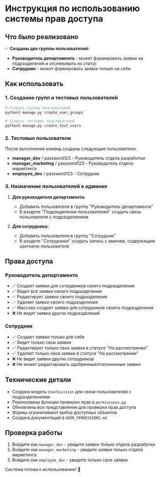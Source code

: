 # Инструкция по использованию системы прав доступа

## Что было реализовано

✅ **Созданы две группы пользователей:**
- **Руководитель департамента** - может формировать заявки на подразделения и отслеживать их статус
- **Сотрудник** - может формировать заявки только на себя

## Как использовать

### 1. Создание групп и тестовых пользователей

```bash
# Создать группы пользователей
python3 manage.py create_user_groups

# Создать тестовых пользователей
python3 manage.py create_test_users
```

### 2. Тестовые пользователи

После выполнения команд созданы следующие пользователи:

- **manager_dev** / password123 - Руководитель отдела разработки
- **manager_marketing** / password123 - Руководитель отдела маркетинга  
- **employee_dev** / password123 - Сотрудник

### 3. Назначение пользователей в админке

1. **Для руководителя департамента:**
   - Добавить пользователя в группу "Руководитель департамента"
   - В разделе "Подразделения пользователей" создать связь пользователя с подразделением

2. **Для сотрудника:**
   - Добавить пользователя в группу "Сотрудник"
   - В разделе "Сотрудники" создать запись с именем, содержащим username пользователя

## Права доступа

### Руководитель департамента
- ✅ Создает заявки для сотрудников своего подразделения
- ✅ Видит все заявки своего подразделения
- ✅ Редактирует заявки своего подразделения
- ✅ Удаляет заявки своего подразделения
- ✅ Массово создает заявки для сотрудников своего подразделения
- ❌ Не видит заявки других подразделений

### Сотрудник
- ✅ Создает заявки только для себя
- ✅ Видит только свои заявки
- ✅ Редактирует только свои заявки в статусе "На рассмотрении"
- ✅ Удаляет только свои заявки в статусе "На рассмотрении"
- ❌ Не видит заявки других сотрудников
- ❌ Не может редактировать одобренные/отклоненные заявки

## Технические детали

- Создана модель `UserDivision` для связи пользователей с подразделениями
- Реализованы функции проверки прав в `permissions.py`
- Обновлены все представления для проверки прав доступа
- Формы ограничивают выбор доступных объектов
- Создана документация в `USER_PERMISSIONS.md`

## Проверка работы

1. Войдите как `manager_dev` - увидите заявки только отдела разработки
2. Войдите как `manager_marketing` - увидите заявки только отдела маркетинга
3. Войдите как `employee_dev` - увидите только свои заявки

Система готова к использованию! 🎉
